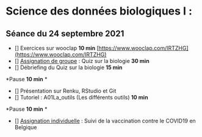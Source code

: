 # Science des données biologiques I :
## Séance du 24 septembre 2021

- [] Exercices sur wooclap **10 min** [https://www.wooclap.com/IRTZHG](https://www.wooclap.com/IRTZHG)
- [] [Assignation de groupe](https://wp.sciviews.org/sdd-umons-2021/d%C3%A9couverte-des-outils.html#%C3%A0-vous-de-jouer-9) : Quiz sur la biologie **30 min**
- [] Débriefing du Quiz sur la biologie **15 min**

*Pause **10 min** *

- [] Présentation sur Renku, RStudio et Git
- [] Tutoriel : A01La_outils (Les différents outils) **10 min**

*Pause **10 min** *

- [] [Assignation individuelle](https://wp.sciviews.org/sdd-umons-2021/premier-projet.html#%C3%A0-vous-de-jouer-16) : Suivi de la vaccination contre le COVID19 en Belgique
